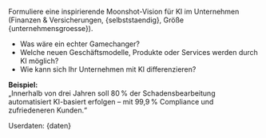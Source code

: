 Formuliere eine inspirierende Moonshot-Vision für KI im Unternehmen (Finanzen & Versicherungen, {selbststaendig}, Größe {unternehmensgroesse}).

- Was wäre ein echter Gamechanger?
- Welche neuen Geschäftsmodelle, Produkte oder Services werden durch KI möglich?
- Wie kann sich Ihr Unternehmen mit KI differenzieren?

**Beispiel:**  
„Innerhalb von drei Jahren soll 80 % der Schadensbearbeitung automatisiert KI-basiert erfolgen – mit 99,9 % Compliance und zufriedeneren Kunden.“

Userdaten:
{daten}

